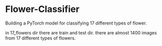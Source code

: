 # Flower-Classifier
Building a PyTorch model for classifying 17 different types of flower.

in 17_flowers dir there are train and test dir.
there are almost 1400 images from 17 different types of flowers.
